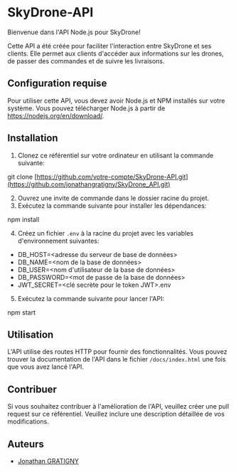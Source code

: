 # SkyDrone-API

Bienvenue dans l'API Node.js pour SkyDrone!

Cette API a été créée pour faciliter l'interaction entre SkyDrone et ses clients. Elle permet aux clients d'accéder aux informations sur les drones, de passer des commandes et de suivre les livraisons.

## Configuration requise

Pour utiliser cette API, vous devez avoir Node.js et NPM installés sur votre système. Vous pouvez télécharger Node.js à partir de https://nodejs.org/en/download/.

## Installation

1. Clonez ce référentiel sur votre ordinateur en utilisant la commande suivante:

git clone [https://github.com/votre-compte/SkyDrone-API.git](https://github.com/jonathangratigny/SkyDrone_API.git)

2. Ouvrez une invite de commande dans le dossier racine du projet.
3. Exécutez la commande suivante pour installer les dépendances:

npm install

4. Créez un fichier `.env` à la racine du projet avec les variables d'environnement suivantes:

- DB_HOST=<adresse du serveur de base de données>
- DB_NAME=<nom de la base de données>
- DB_USER=<nom d'utilisateur de la base de données>
- DB_PASSWORD=<mot de passe de la base de données>
- JWT_SECRET=<clé secrète pour le token JWT>.env

5. Exécutez la commande suivante pour lancer l'API:

npm start


## Utilisation

L'API utilise des routes HTTP pour fournir des fonctionnalités. Vous pouvez trouver la documentation de l'API dans le fichier `/docs/index.html` une fois que vous avez lancé l'API.

## Contribuer

Si vous souhaitez contribuer à l'amélioration de l'API, veuillez créer une pull request sur ce référentiel. Veuillez inclure une description détaillée de vos modifications.

## Auteurs

- [Jonathan GRATIGNY](https://github.com/jonathangratigny)
